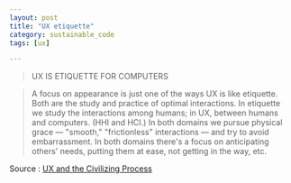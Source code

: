 ```yaml
---
layout: post
title: "UX etiquette"
category: sustainable_code
tags: [ux]

---
```


> UX IS ETIQUETTE FOR COMPUTERS

> A focus on appearance is just one of the ways UX is like etiquette. Both are the study and practice of optimal interactions. In etiquette we study the interactions among humans; in UX, between humans and computers. (HHI and HCI.) In both domains we pursue physical grace — "smooth," "frictionless" interactions — and try to avoid embarrassment. In both domains there's a focus on anticipating others' needs, putting them at ease, not getting in the way, etc.

Source : [UX and the Civilizing Process][source]


[source]: http://www.meltingasphalt.com/ux-and-the-civilizing-process/



